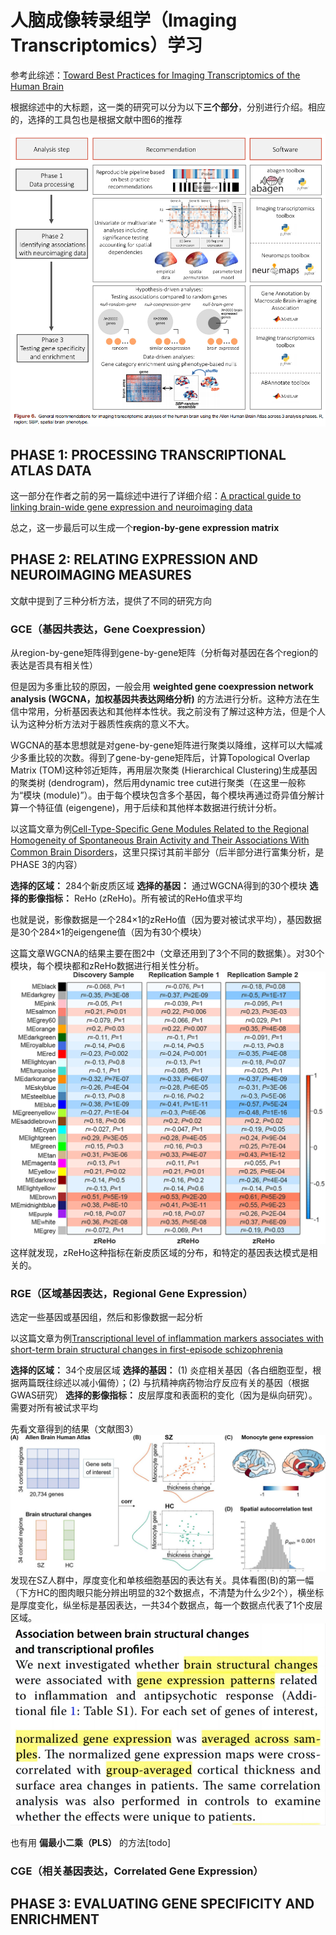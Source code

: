 # 人脑成像转录组学（Imaging Transcriptomics）学习

参考此综述：[Toward Best Practices for Imaging Transcriptomics of the Human Brain](https://linkinghub.elsevier.com/retrieve/pii/S0006322322017103)

根据综述中的大标题，这一类的研究可以分为以下**三个部分**，分别进行介绍。相应的，选择的工具包也是根据文献中图6的推荐

![工具包参考](Imaging_Transcriptomics-1.png)

## PHASE 1: PROCESSING TRANSCRIPTIONAL ATLAS DATA
这一部分在作者之前的另一篇综述中进行了详细介绍：[A practical guide to linking brain-wide gene expression and neuroimaging data](https://linkinghub.elsevier.com/retrieve/pii/S1053811919300114)

总之，这一步最后可以生成一个**region-by-gene expression matrix**

## PHASE 2: RELATING EXPRESSION AND NEUROIMAGING MEASURES
文献中提到了三种分析方法，提供了不同的研究方向

### GCE（基因共表达，Gene Coexpression）
从region-by-gene矩阵得到gene-by-gene矩阵（分析每对基因在各个region的表达是否具有相关性）

但是因为多重比较的原因，一般会用 **weighted gene coexpression network analysis (WGCNA，加权基因共表达网络分析)** 的方法进行分析。这种方法在生信中常用，分析基因表达和其他样本性状。我之前没有了解过这种方法，但是个人认为这种分析方法对于器质性疾病的意义不大。

WGCNA的基本思想就是对gene-by-gene矩阵进行聚类以降维，这样可以大幅减少多重比较的次数。得到了gene-by-gene矩阵后，计算Topological Overlap Matrix (TOM)这种邻近矩阵，再用层次聚类 (Hierarchical Clustering)生成基因的聚类树 (dendrogram)，然后用dynamic tree cut进行聚类（在这里一般称为“模块 (module)”）。由于每个模块包含多个基因，每个模块再通过奇异值分解计算一个特征值 (eigengene)，用于后续和其他样本数据进行统计分析。

以这篇文章为例[Cell-Type-Specific Gene Modules Related to the Regional Homogeneity of Spontaneous Brain Activity and Their Associations With Common Brain Disorders](https://www.frontiersin.org/articles/10.3389/fnins.2021.639527/full)，这里只探讨其前半部分（后半部分进行富集分析，是PHASE 3的内容）

**选择的区域：** 284个新皮质区域
**选择的基因：** 通过WGCNA得到的30个模块
**选择的影像指标：** ReHo (zReHo)。所有被试的ReHo值求平均

也就是说，影像数据是一个284×1的zReHo值（因为要对被试求平均），基因数据是30个284×1的eigengene值（因为有30个模块）

这篇文章WGCNA的结果主要在图2中（文章还用到了3个不同的数据集）。对30个模块，每个模块都和zReHo数据进行相关性分析。
![研究结果](Imaging_Transcriptomics-4.png)
这样就发现，zReHo这种指标在新皮质区域的分布，和特定的基因表达模式是相关的。

### RGE（区域基因表达，Regional Gene Expression）
选定一些基因或基因组，然后和影像数据一起分析

以这篇文章为例[Transcriptional level of inflammation markers associates with short-term brain structural changes in first-episode schizophrenia](https://bmcmedicine.biomedcentral.com/articles/10.1186/s12916-023-02963-y)

**选择的区域：** 34个皮层区域
**选择的基因：** (1) 炎症相关基因（各白细胞亚型，根据两篇既往综述以减小偏倚）；(2) 与抗精神病药物治疗反应有关的基因（根据GWAS研究）
**选择的影像指标：** 皮层厚度和表面积的变化（因为是纵向研究）。需要对所有被试求平均

先看文章得到的结果（文献图3）
![研究结果](Imaging_Transcriptomics-2.png)
发现在SZ人群中，厚度变化和单核细胞基因的表达有关。具体看图(B)的第一幅（下方HC的图肉眼只能分辨出明显的32个数据点，不清楚为什么少2个），横坐标是厚度变化，纵坐标是基因表达，一共34个数据点，每一个数据点代表了1个皮层区域。
![方法部分](Imaging_Transcriptomics-3.png)

也有用 **偏最小二乘（PLS）** 的方法[todo]

### CGE（相关基因表达，Correlated Gene Expression）

## PHASE 3: EVALUATING GENE SPECIFICITY AND ENRICHMENT